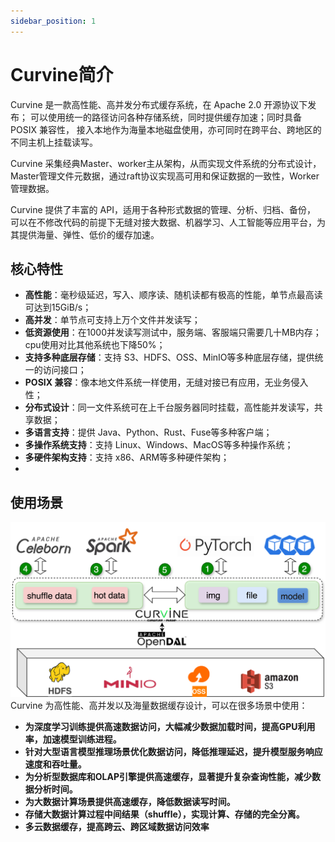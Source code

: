 ```yaml
---
sidebar_position: 1
---
```


# Curvine简介
Curvine 是一款高性能、高并发分布式缓存系统，在 Apache 2.0 开源协议下发布；
可以使用统一的路径访问各种存储系统，同时提供缓存加速；同时具备POSIX 兼容性， 
接入本地作为海量本地磁盘使用，亦可同时在跨平台、跨地区的不同主机上挂载读写。

Curvine 采集经典Master、worker主从架构，从而实现文件系统的分布式设计，
Master管理文件元数据，通过raft协议实现高可用和保证数据的一致性，Worker管理数据。

Curvine 提供了丰富的 API，适用于各种形式数据的管理、分析、归档、备份，
可以在不修改代码的前提下无缝对接大数据、机器学习、人工智能等应用平台，为其提供海量、弹性、低价的缓存加速。


## 核心特性
- **高性能**：毫秒级延迟，写入、顺序读、随机读都有极高的性能，单节点最高读可达到15GiB/s；
- **高并发**：单节点可支持上万个文件并发读写；
- **低资源使用**：在1000并发读写测试中，服务端、客服端只需要几十MB内存；cpu使用对比其他系统也下降50%；
- **支持多种底层存储**：支持 S3、HDFS、OSS、MinIO等多种底层存储，提供统一的访问接口；
- **POSIX 兼容**：像本地文件系统一样使用，无缝对接已有应用，无业务侵入性；
- **分布式设计**：同一文件系统可在上千台服务器同时挂载，高性能并发读写，共享数据；
- **多语言支持**：提供 Java、Python、Rust、Fuse等多种客户端；
- **多操作系统支持**：支持 Linux、Windows、MacOS等多种操作系统；
- **多硬件架构支持**：支持 x86、ARM等多种硬件架构；
- 
## 使用场景
![curvine-scene](./img/curvine-scene.png)
Curvine 为高性能、高并发以及海量数据缓存设计，可以在很多场景中使用：

- **为深度学习训练提供高速数据访问，大幅减少数据加载时间，提高GPU利用率，加速模型训练进程。**
- **针对大型语言模型推理场景优化数据访问，降低推理延迟，提升模型服务响应速度和吞吐量。**
- **为分析型数据库和OLAP引擎提供高速缓存，显著提升复杂查询性能，减少数据分析时间。**
- **为大数据计算场景提供高速缓存，降低数据读写时间。**
- **存储大数据计算过程中间结果（shuffle），实现计算、存储的完全分离。**
- **多云数据缓存，提高跨云、跨区域数据访问效率**

